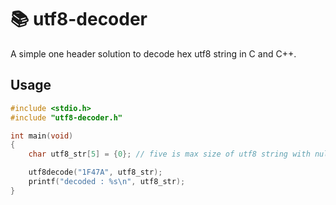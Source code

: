 # 📚 utf8-decoder

A simple one header solution to decode hex utf8 string in C and C++.

## Usage

```c
#include <stdio.h>
#include "utf8-decoder.h"

int main(void)
{
    char utf8_str[5] = {0}; // five is max size of utf8 string with null-terminated char

    utf8decode("1F47A", utf8_str);
    printf("decoded : %s\n", utf8_str);
}
```